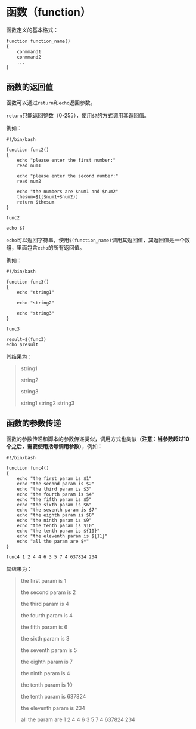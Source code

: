 # 函数（function）

函数定义的基本格式：

``` 
function function_name() 
{
	conmmand1
	conmmand2
	...
}
``` 

## 函数的返回值

函数可以通过`return`和`echo`返回参数。

`return`只能返回整数（0-255），使用`$?`的方式调用其返回值。

例如：

``` 
#!/bin/bash

function func2() 
{
	echo "please enter the first number:"
	read num1
	
	echo "please enter the second number:"
	read num2

	echo "the numbers are $num1 and $num2"
	thesum=$(($num1+$num2))
	return $thesum
}

func2

echo $?
```

`echo`可以返回字符串，使用`$(function_name)`调用其返回值，其返回值是一个数组，里面包含`echo`的所有返回值。

例如：

``` 
#!/bin/bash

function func3()
{
	echo "string1"

	echo "string2"

	echo "string3"	
}

func3

result=$(func3)
echo $result
``` 

其结果为：

> string1
> 
> string2
> 
> string3
> 
> string1 string2 string3

## 函数的参数传递

函数的参数传递和脚本的参数传递类似，调用方式也类似（**注意：当参数超过10个之后，需要使用括号调用参数**），例如：

``` 
#!/bin/bash

function func4() 
{
	echo "the first param is $1"
	echo "the second param is $2"
	echo "the third param is $3"
	echo "the fourth param is $4"
	echo "the fifth param is $5"
	echo "the sixth param is $6"
	echo "the seventh param is $7"
	echo "the eighth param is $8"
	echo "the ninth param is $9"
	echo "the tenth param is $10"
	echo "the tenth param is ${10}"
	echo "the eleventh param is ${11}"
	echo "all the param are $*"
}

func4 1 2 4 4 6 3 5 7 4 637824 234
``` 

其结果为：

> the first param is 1
> 
> the second param is 2
> 
> the third param is 4
> 
> the fourth param is 4
> 
> the fifth param is 6
> 
> the sixth param is 3
> 
> the seventh param is 5
> 
> the eighth param is 7
> 
> the ninth param is 4
> 
> the tenth param is 10
> 
> the tenth param is 637824
> 
> the eleventh param is 234
> 
> all the param are 1 2 4 4 6 3 5 7 4 637824 234